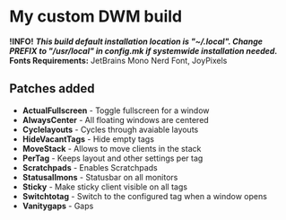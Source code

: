 # My custom DWM build

**!INFO!** ***This build default installation location is "~/.local". Change PREFIX to "/usr/local" in config.mk if systemwide installation needed.***  
**Fonts Requirements:** JetBrains Mono Nerd Font, JoyPixels  

## Patches added  

- **ActualFullscreen** - Toggle fullscreen for a window  
- **AlwaysCenter** - All floating windows are centered  
- **Cyclelayouts** - Cycles through avaiable layouts  
- **HideVacantTags** - Hide empty tags  
- **MoveStack** - Allows to move clients in the stack  
- **PerTag** - Keeps layout and other settings per tag  
- **Scratchpads** - Enables Scratchpads  
- **Statusallmons** - Statusbar on all monitors  
- **Sticky** - Make sticky client visible on all tags  
- **Switchtotag** - Switch to the configured tag when a window opens  
- **Vanitygaps** - Gaps
